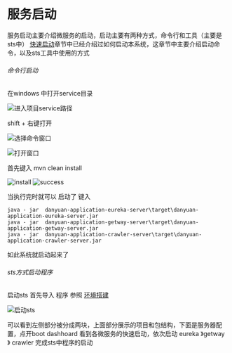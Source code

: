# 服务启动

服务启动主要介绍微服务的启动，启动主要有两种方式，命令行和工具（主要是sts中）
[快速启动](https://514840279.gitbooks.io/danyuan/content/)章节中已经介绍过如何启动本系统，这章节中主要介绍启动命令，以及sts工具中使用的方式

###### 命令行启动
在windows 中打开service目录

![进入项目service路径](https://upload-images.jianshu.io/upload_images/2787821-17e6812366040d30.png?imageMogr2/auto-orient/strip%7CimageView2/2/w/1240)

shift + 右键打开

![选择命令窗口](https://upload-images.jianshu.io/upload_images/2787821-79376b54b408f0ac.png?imageMogr2/auto-orient/strip%7CimageView2/2/w/1240)

![打开窗口](https://upload-images.jianshu.io/upload_images/2787821-a75f5f4f89f64e9d.png?imageMogr2/auto-orient/strip%7CimageView2/2/w/1240)

首先键入 mvn clean install 

![install](https://upload-images.jianshu.io/upload_images/2787821-0298d152e739bb41.png?imageMogr2/auto-orient/strip%7CimageView2/2/w/1240)
![success](https://upload-images.jianshu.io/upload_images/2787821-58b9a39cbd8d0692.png?imageMogr2/auto-orient/strip%7CimageView2/2/w/1240)

当执行完时就可以 启动了
键入 
    
    java - jar  danyuan-application-eureka-server\target\danyuan-application-eureka-server.jar
    java - jar  danyuan-application-getway-server\target\danyuan-application-getway-server.jar
    java - jar  danyuan-application-crawler-server\target\danyuan-application-crawler-server.jar
如此系统就启动起来了

###### sts方式启动程序
启动sts 首先导入 程序 参照 [环境搭建](https://514840279.gitbooks.io/danyuan/content/introduce/environment/%E7%8E%AF%E5%A2%83%E6%90%AD%E5%BB%BA.html#%E5%90%8E%E5%8F%B0%E6%9C%8D%E5%8A%A1)

![启动sts](https://upload-images.jianshu.io/upload_images/2787821-979ee70c2108675e.png?imageMogr2/auto-orient/strip%7CimageView2/2/w/1240)

可以看到左侧部分被分成两块，上面部分展示的项目和包结构，下面是服务器配置，点开boot dashhoard 看到各微服务的快速启动，依次启动
     eureka 》getway 》 crawler 
完成sts中程序的启动

